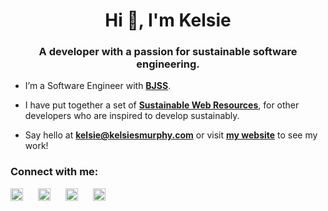 <h1 align="center">Hi 👋, I'm Kelsie</h1>
<h3 align="center">A developer with a passion for sustainable software engineering.</h3>

- I’m a Software Engineer with **[BJSS](https://www.bjss.com/)**.

- I have put together a set of **[Sustainable Web Resources](https://github.com/kelsiesmurphy/sustainable-web-resources)**, for other developers who are inspired to develop sustainably.

- Say hello at **kelsie@kelsiesmurphy.com** or visit **[my website](https://www.kelsiesmurphy.com/)** to see my work!


<h3 align="left">Connect with me:</h3>
<p align="left">

<a style="margin-right: 20px" href="https://bsky.app/profile/kelsiesmurphy.com" target="blank"><img align="center" src="https://cothfwilejjjgulziyfd.supabase.co/storage/v1/object/public/EuansGuide%20Bucket/Portfolio%20mockup.jpg?t=2025-01-12T23%3A04%3A12.595Z" alt="Kelsie Murphy Twitter link" height="20" width="20" /></a>
<a style="margin-right: 20px" href="https://www.linkedin.com/in/kelsiesmurphy/" target="blank"><img align="center" src="https://user-images.githubusercontent.com/77012426/216196564-2f65ac61-fb0b-41e4-b1bf-954c7ac487a0.svg" alt="Kelsie Murphy LinkedIn link" height="20" width="20" /></a>
<a style="margin-right: 20px" href="https://dribbble.com/kelsiesmurphy" target="blank"><img align="center" src="https://user-images.githubusercontent.com/77012426/216196559-189fcd87-f734-4ce5-af82-b15d77b53e14.svg" alt="Kelsie Murphy Dribbble link" height="20" width="20" /></a>
<a style="margin-right: 20px" href="https://github.com/kelsiesmurphy" target="blank"><img align="center" src="https://user-images.githubusercontent.com/77012426/216196563-3ea2c66c-014d-4b90-a632-83848b67b6b8.svg" alt="Kelsie Murphy Github link" height="20" width="20" /></a>
</p>
